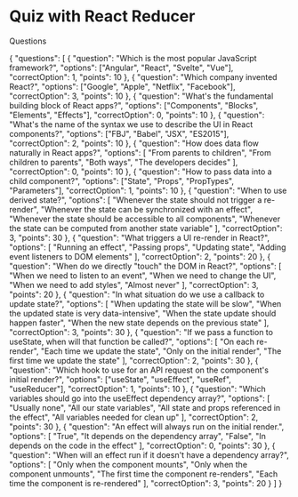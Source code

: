 # Quiz with React Reducer

Questions


{
  "questions": [
    {
      "question": "Which is the most popular JavaScript framework?",
      "options": ["Angular", "React", "Svelte", "Vue"],
      "correctOption": 1,
      "points": 10
    },
    {
      "question": "Which company invented React?",
      "options": ["Google", "Apple", "Netflix", "Facebook"],
      "correctOption": 3,
      "points": 10
    },
    {
      "question": "What's the fundamental building block of React apps?",
      "options": ["Components", "Blocks", "Elements", "Effects"],
      "correctOption": 0,
      "points": 10
    },
    {
      "question": "What's the name of the syntax we use to describe the UI in React components?",
      "options": ["FBJ", "Babel", "JSX", "ES2015"],
      "correctOption": 2,
      "points": 10
    },
    {
      "question": "How does data flow naturally in React apps?",
      "options": [
        "From parents to children",
        "From children to parents",
        "Both ways",
        "The developers decides"
      ],
      "correctOption": 0,
      "points": 10
    },
    {
      "question": "How to pass data into a child component?",
      "options": ["State", "Props", "PropTypes", "Parameters"],
      "correctOption": 1,
      "points": 10
    },
    {
      "question": "When to use derived state?",
      "options": [
        "Whenever the state should not trigger a re-render",
        "Whenever the state can be synchronized with an effect",
        "Whenever the state should be accessible to all components",
        "Whenever the state can be computed from another state variable"
      ],
      "correctOption": 3,
      "points": 30
    },
    {
      "question": "What triggers a UI re-render in React?",
      "options": [
        "Running an effect",
        "Passing props",
        "Updating state",
        "Adding event listeners to DOM elements"
      ],
      "correctOption": 2,
      "points": 20
    },
    {
      "question": "When do we directly \"touch\" the DOM in React?",
      "options": [
        "When we need to listen to an event",
        "When we need to change the UI",
        "When we need to add styles",
        "Almost never"
      ],
      "correctOption": 3,
      "points": 20
    },
    {
      "question": "In what situation do we use a callback to update state?",
      "options": [
        "When updating the state will be slow",
        "When the updated state is very data-intensive",
        "When the state update should happen faster",
        "When the new state depends on the previous state"
      ],
      "correctOption": 3,
      "points": 30
    },
    {
      "question": "If we pass a function to useState, when will that function be called?",
      "options": [
        "On each re-render",
        "Each time we update the state",
        "Only on the initial render",
        "The first time we update the state"
      ],
      "correctOption": 2,
      "points": 30
    },
    {
      "question": "Which hook to use for an API request on the component's initial render?",
      "options": ["useState", "useEffect", "useRef", "useReducer"],
      "correctOption": 1,
      "points": 10
    },
    {
      "question": "Which variables should go into the useEffect dependency array?",
      "options": [
        "Usually none",
        "All our state variables",
        "All state and props referenced in the effect",
        "All variables needed for clean up"
      ],
      "correctOption": 2,
      "points": 30
    },
    {
      "question": "An effect will always run on the initial render.",
      "options": [
        "True",
        "It depends on the dependency array",
        "False",
        "In depends on the code in the effect"
      ],
      "correctOption": 0,
      "points": 30
    },
    {
      "question": "When will an effect run if it doesn't have a dependency array?",
      "options": [
        "Only when the component mounts",
        "Only when the component unmounts",
        "The first time the component re-renders",
        "Each time the component is re-rendered"
      ],
      "correctOption": 3,
      "points": 20
    }
  ]
}
